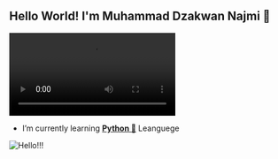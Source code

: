 ## Hello World! I'm Muhammad Dzakwan Najmi 👋

![Najmi](video/profile.mp4)

<!--
**dzakwannajmi/dzakwannajmi** is a ✨ _special_ ✨ repository because its `README.md` (this file) appears on your GitHub profile.

Here are some ideas to get you started:

- 🔭 I’m currently working on ...
- 🌱 I’m currently learning ...
- 👯 I’m looking to collaborate on ...
- 🤔 I’m looking for help with ...
- 💬 Ask me about ...
- 📫 How to reach me: ...
- 😄 Pronouns: ...
- ⚡ Fun fact: ...
-->

- I’m currently learning [**Python 🐍**](https://www.python.org/) Leanguege

![Hello!!!](https://media2.giphy.com/media/v1.Y2lkPTc5MGI3NjExNGtqMXpwemxvOHRhbXdhaWJldm1najA4YzBjeHR0dmNqNDA2aGc1ayZlcD12MV9pbnRlcm5hbF9naWZfYnlfaWQmY3Q9Zw/KAq5w47R9rmTuvWOWa/giphy.gif)

